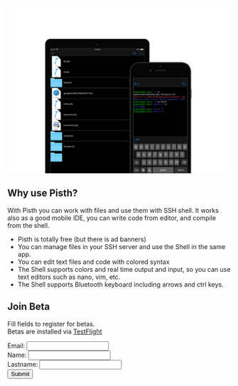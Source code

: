![Mockup](mockup.png)


## Why use Pisth?

With Pisth you can work with files and use them with SSH shell. It works also as a good mobile IDE, you can write code from editor, and compile from the shell.

  - Pisth is totally free (but there is ad banners)
  - You can manage files in your SSH server and use the Shell in the same app.
  - You can edit text files and code with colored syntax
  - The Shell supports colors and real time output and input, so you can use text editors such as nano, vim, etc.
  - The Shell supports Bluetooth keyboard including arrows and ctrl keys.

## Join Beta
Fill fields to register for betas.<br/>Betas are installed via [TestFlight](https://itunes.apple.com/us/app/testflight/id899247664?mt=8)
<form method="GET" action="http://coldg.ddns.net/cgi-bin/Pisth/betaRegister">
Email: <input type="email" name="email"><br/>
Name: <input type="text" name="name"><br/>
Lastname: <input type="text" name="lastname"><br>
<input type="submit">
</form>
